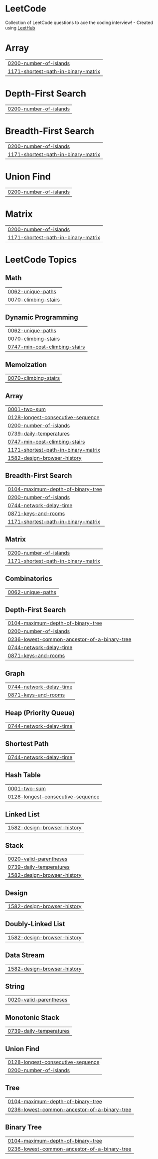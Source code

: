 # LeetCode
Collection of LeetCode questions to ace the coding interview! - Created using [LeetHub](https://github.com/QasimWani/LeetHub)


# Array
|  |
| ------- |
| [0200-number-of-islands](https://github.com/Seung-zedd/LeetCode/tree/master/0200-number-of-islands) |
| [1171-shortest-path-in-binary-matrix](https://github.com/Seung-zedd/LeetCode/tree/master/1171-shortest-path-in-binary-matrix) |
# Depth-First Search
|  |
| ------- |
| [0200-number-of-islands](https://github.com/Seung-zedd/LeetCode/tree/master/0200-number-of-islands) |
# Breadth-First Search
|  |
| ------- |
| [0200-number-of-islands](https://github.com/Seung-zedd/LeetCode/tree/master/0200-number-of-islands) |
| [1171-shortest-path-in-binary-matrix](https://github.com/Seung-zedd/LeetCode/tree/master/1171-shortest-path-in-binary-matrix) |
# Union Find
|  |
| ------- |
| [0200-number-of-islands](https://github.com/Seung-zedd/LeetCode/tree/master/0200-number-of-islands) |
# Matrix
|  |
| ------- |
| [0200-number-of-islands](https://github.com/Seung-zedd/LeetCode/tree/master/0200-number-of-islands) |
| [1171-shortest-path-in-binary-matrix](https://github.com/Seung-zedd/LeetCode/tree/master/1171-shortest-path-in-binary-matrix) |
<!---LeetCode Topics Start-->
# LeetCode Topics
## Math
|  |
| ------- |
| [0062-unique-paths](https://github.com/Seung-zedd/LeetCode/tree/master/0062-unique-paths) |
| [0070-climbing-stairs](https://github.com/Seung-zedd/LeetCode/tree/master/0070-climbing-stairs) |
## Dynamic Programming
|  |
| ------- |
| [0062-unique-paths](https://github.com/Seung-zedd/LeetCode/tree/master/0062-unique-paths) |
| [0070-climbing-stairs](https://github.com/Seung-zedd/LeetCode/tree/master/0070-climbing-stairs) |
| [0747-min-cost-climbing-stairs](https://github.com/Seung-zedd/LeetCode/tree/master/0747-min-cost-climbing-stairs) |
## Memoization
|  |
| ------- |
| [0070-climbing-stairs](https://github.com/Seung-zedd/LeetCode/tree/master/0070-climbing-stairs) |
## Array
|  |
| ------- |
| [0001-two-sum](https://github.com/Seung-zedd/LeetCode/tree/master/0001-two-sum) |
| [0128-longest-consecutive-sequence](https://github.com/Seung-zedd/LeetCode/tree/master/0128-longest-consecutive-sequence) |
| [0200-number-of-islands](https://github.com/Seung-zedd/LeetCode/tree/master/0200-number-of-islands) |
| [0739-daily-temperatures](https://github.com/Seung-zedd/LeetCode/tree/master/0739-daily-temperatures) |
| [0747-min-cost-climbing-stairs](https://github.com/Seung-zedd/LeetCode/tree/master/0747-min-cost-climbing-stairs) |
| [1171-shortest-path-in-binary-matrix](https://github.com/Seung-zedd/LeetCode/tree/master/1171-shortest-path-in-binary-matrix) |
| [1582-design-browser-history](https://github.com/Seung-zedd/LeetCode/tree/master/1582-design-browser-history) |
## Breadth-First Search
|  |
| ------- |
| [0104-maximum-depth-of-binary-tree](https://github.com/Seung-zedd/LeetCode/tree/master/0104-maximum-depth-of-binary-tree) |
| [0200-number-of-islands](https://github.com/Seung-zedd/LeetCode/tree/master/0200-number-of-islands) |
| [0744-network-delay-time](https://github.com/Seung-zedd/LeetCode/tree/master/0744-network-delay-time) |
| [0871-keys-and-rooms](https://github.com/Seung-zedd/LeetCode/tree/master/0871-keys-and-rooms) |
| [1171-shortest-path-in-binary-matrix](https://github.com/Seung-zedd/LeetCode/tree/master/1171-shortest-path-in-binary-matrix) |
## Matrix
|  |
| ------- |
| [0200-number-of-islands](https://github.com/Seung-zedd/LeetCode/tree/master/0200-number-of-islands) |
| [1171-shortest-path-in-binary-matrix](https://github.com/Seung-zedd/LeetCode/tree/master/1171-shortest-path-in-binary-matrix) |
## Combinatorics
|  |
| ------- |
| [0062-unique-paths](https://github.com/Seung-zedd/LeetCode/tree/master/0062-unique-paths) |
## Depth-First Search
|  |
| ------- |
| [0104-maximum-depth-of-binary-tree](https://github.com/Seung-zedd/LeetCode/tree/master/0104-maximum-depth-of-binary-tree) |
| [0200-number-of-islands](https://github.com/Seung-zedd/LeetCode/tree/master/0200-number-of-islands) |
| [0236-lowest-common-ancestor-of-a-binary-tree](https://github.com/Seung-zedd/LeetCode/tree/master/0236-lowest-common-ancestor-of-a-binary-tree) |
| [0744-network-delay-time](https://github.com/Seung-zedd/LeetCode/tree/master/0744-network-delay-time) |
| [0871-keys-and-rooms](https://github.com/Seung-zedd/LeetCode/tree/master/0871-keys-and-rooms) |
## Graph
|  |
| ------- |
| [0744-network-delay-time](https://github.com/Seung-zedd/LeetCode/tree/master/0744-network-delay-time) |
| [0871-keys-and-rooms](https://github.com/Seung-zedd/LeetCode/tree/master/0871-keys-and-rooms) |
## Heap (Priority Queue)
|  |
| ------- |
| [0744-network-delay-time](https://github.com/Seung-zedd/LeetCode/tree/master/0744-network-delay-time) |
## Shortest Path
|  |
| ------- |
| [0744-network-delay-time](https://github.com/Seung-zedd/LeetCode/tree/master/0744-network-delay-time) |
## Hash Table
|  |
| ------- |
| [0001-two-sum](https://github.com/Seung-zedd/LeetCode/tree/master/0001-two-sum) |
| [0128-longest-consecutive-sequence](https://github.com/Seung-zedd/LeetCode/tree/master/0128-longest-consecutive-sequence) |
## Linked List
|  |
| ------- |
| [1582-design-browser-history](https://github.com/Seung-zedd/LeetCode/tree/master/1582-design-browser-history) |
## Stack
|  |
| ------- |
| [0020-valid-parentheses](https://github.com/Seung-zedd/LeetCode/tree/master/0020-valid-parentheses) |
| [0739-daily-temperatures](https://github.com/Seung-zedd/LeetCode/tree/master/0739-daily-temperatures) |
| [1582-design-browser-history](https://github.com/Seung-zedd/LeetCode/tree/master/1582-design-browser-history) |
## Design
|  |
| ------- |
| [1582-design-browser-history](https://github.com/Seung-zedd/LeetCode/tree/master/1582-design-browser-history) |
## Doubly-Linked List
|  |
| ------- |
| [1582-design-browser-history](https://github.com/Seung-zedd/LeetCode/tree/master/1582-design-browser-history) |
## Data Stream
|  |
| ------- |
| [1582-design-browser-history](https://github.com/Seung-zedd/LeetCode/tree/master/1582-design-browser-history) |
## String
|  |
| ------- |
| [0020-valid-parentheses](https://github.com/Seung-zedd/LeetCode/tree/master/0020-valid-parentheses) |
## Monotonic Stack
|  |
| ------- |
| [0739-daily-temperatures](https://github.com/Seung-zedd/LeetCode/tree/master/0739-daily-temperatures) |
## Union Find
|  |
| ------- |
| [0128-longest-consecutive-sequence](https://github.com/Seung-zedd/LeetCode/tree/master/0128-longest-consecutive-sequence) |
| [0200-number-of-islands](https://github.com/Seung-zedd/LeetCode/tree/master/0200-number-of-islands) |
## Tree
|  |
| ------- |
| [0104-maximum-depth-of-binary-tree](https://github.com/Seung-zedd/LeetCode/tree/master/0104-maximum-depth-of-binary-tree) |
| [0236-lowest-common-ancestor-of-a-binary-tree](https://github.com/Seung-zedd/LeetCode/tree/master/0236-lowest-common-ancestor-of-a-binary-tree) |
## Binary Tree
|  |
| ------- |
| [0104-maximum-depth-of-binary-tree](https://github.com/Seung-zedd/LeetCode/tree/master/0104-maximum-depth-of-binary-tree) |
| [0236-lowest-common-ancestor-of-a-binary-tree](https://github.com/Seung-zedd/LeetCode/tree/master/0236-lowest-common-ancestor-of-a-binary-tree) |
<!---LeetCode Topics End-->
